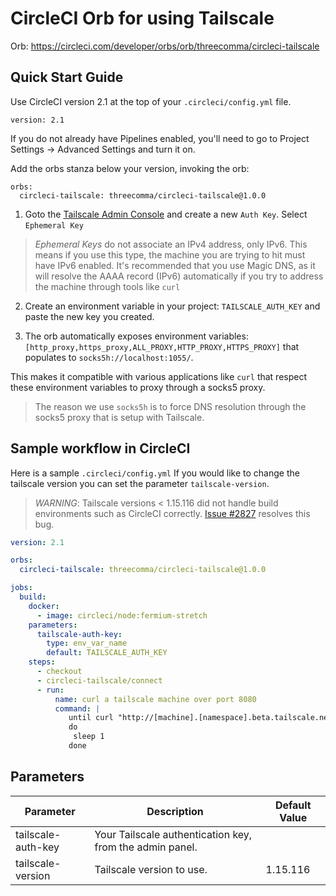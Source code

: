 # CircleCI Orb for using Tailscale

Orb: https://circleci.com/developer/orbs/orb/threecomma/circleci-tailscale


## Quick Start Guide
Use CircleCI version 2.1 at the top of your `.circleci/config.yml` file.
```
version: 2.1
```
If you do not already have Pipelines enabled, you'll need to go to Project Settings -> Advanced Settings and turn it on.

Add the orbs stanza below your version, invoking the orb:
```
orbs:
  circleci-tailscale: threecomma/circleci-tailscale@1.0.0
```


1. Goto the [Tailscale Admin Console](https://login.tailscale.com/admin/settings/authkeys) and create a new `Auth Key`. Select `Ephemeral Key`

> *Ephemeral Keys* do not associate an IPv4 address, only IPv6. This means if you use this type, the machine you are trying to hit must have IPv6 enabled. It's recommended that you use Magic DNS, as it will resolve the AAAA record (IPv6) automatically if you try to address the machine through tools like `curl`

2. Create an environment variable in your project: `TAILSCALE_AUTH_KEY` and paste the new key you created.

3. The orb automatically exposes environment variables: `[http_proxy,https_proxy,ALL_PROXY,HTTP_PROXY,HTTPS_PROXY]` that populates to `socks5h://localhost:1055/`.

This makes it compatible with various applications like `curl` that respect these environment variables to proxy through a socks5 proxy.

> The reason we use `socks5h` is to force DNS resolution through the socks5 proxy that is setup with Tailscale.

## Sample workflow in CircleCI
Here is a sample `.circleci/config.yml`
If you would like to change the tailscale version you can set the parameter `tailscale-version`.

> *WARNING*: Tailscale versions < 1.15.116 did not handle build environments such as CircleCI correctly. [Issue #2827](https://github.com/tailscale/tailscale/issues/2827) resolves this bug.

```yaml
version: 2.1

orbs:
  circleci-tailscale: threecomma/circleci-tailscale@1.0.0

jobs:
  build:
    docker:
      - image: circleci/node:fermium-stretch
    parameters:
      tailscale-auth-key:
        type: env_var_name
        default: TAILSCALE_AUTH_KEY
    steps:
      - checkout
      - circleci-tailscale/connect
      - run:
          name: curl a tailscale machine over port 8080
          command: |
             until curl "http://[machine].[namespace].beta.tailscale.net:8080/"
             do
              sleep 1
             done
```

## Parameters
| Parameter          | Description                                              | Default Value |
|--------------------|----------------------------------------------------------|---------------|
| tailscale-auth-key | Your Tailscale authentication key, from the admin panel. |               |
| tailscale-version  | Tailscale version to use.                                |     1.15.116  |